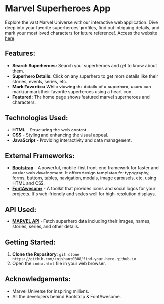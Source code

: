 # Marvel Superheroes App

Explore the vast Marvel Universe with our interactive web application. Dive deep into your favorite superheroes' profiles, find out intriguing details, and mark your most loved characters for future reference!. Access the website [here](https://knishant0808.github.io/find-your-hero.github.io/index.html).

## Features:

- **Search Superheroes:** Search your superheroes and get to know about them.
- **Superhero Details:** Click on any superhero to get more details like their stories, events, series, etc.
- **Mark Favorites:** While viewing the details of a superhero, users can mark/unmark their favorite superheroes using a heart icon.
- **Featured:** The home page shows featured marvel superheroes and characters.

## Technologies Used:

- **HTML** - Structuring the web content.
- **CSS** - Styling and enhancing the visual appeal.
- **JavaScript** - Providing interactivity and data management.

## External Frameworks:

- [**Bootstrap**](https://getbootstrap.com/) - A powerful, mobile-first front-end framework for faster and easier web development. It offers design templates for typography, forms, buttons, tables, navigation, modals, image carousels, etc. using HTML and CSS.
- [**FontAwesome**](https://fontawesome.com/) - A toolkit that provides icons and social logos for your projects. It's web-friendly and scales well for high-resolution displays.

## API Used:

- [**MARVEL API**](https://developer.marvel.com/) - Fetch superhero data including their images, names, stories, series, and other details.

## Getting Started:

1. **Clone the Repository**: `git clone https://github.com/knishant0808/find-your-hero.github.io`
2. Open the `index.html` file in your web browser.

## Acknowledgements:

- Marvel Universe for inspiring millions.
- All the developers behind Bootstrap & FontAwesome.
